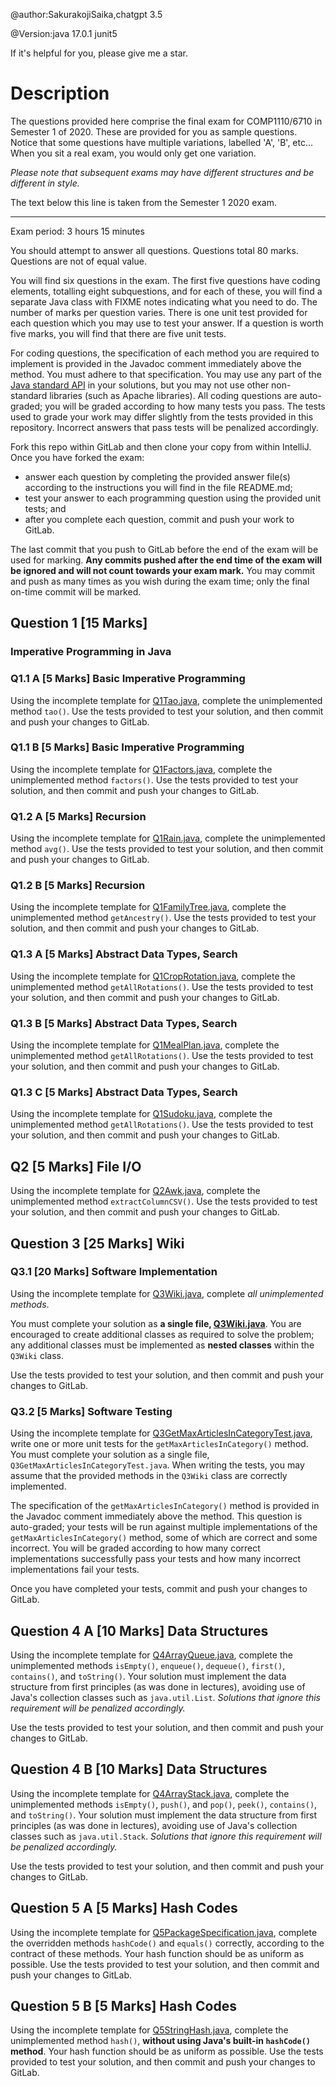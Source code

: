 @author:SakurakojiSaika,chatgpt 3.5 

@Version:java 17.0.1 junit5 

If it's helpful for you, please give me a star.

# Description

The questions provided here comprise the final exam for COMP1110/6710 in Semester
1 of 2020.   These are provided for you as sample questions.  Notice that some
questions have multiple variations, labelled 'A', 'B', etc...   When you sit a
real exam, you would only get one variation.

_Please note that subsequent exams may have different structures and be different in style._

The text below this line is taken from the Semester 1 2020 exam.

---

Exam period: 3 hours 15 minutes

You should attempt to answer all questions.
Questions total 80 marks. Questions are not of equal value.

You will find six questions in the exam.  The first five questions have coding elements, totalling eight subquestions, and for each of these, you will find a separate Java class with FIXME notes indicating what you need to do.  The number of marks per question varies.
There is one unit test provided for each question which you may use to
test your answer.   If a question is worth five marks, you will find that there are five unit tests.

For coding questions, the specification of each method you are required to implement is provided in the Javadoc comment immediately above the method. You must adhere to that specification.
You may use any part of the [Java standard API](https://docs.oracle.com/en/java/javase/13/docs/api/index.html) in your solutions, but you may not use other non-standard libraries (such as Apache libraries).
All coding questions are auto-graded; you will be graded according to how many tests you pass. The tests used to grade your work may differ slightly from the tests provided in this repository. Incorrect answers that pass tests will be penalized accordingly.

Fork this repo within GitLab and then clone your copy from within IntelliJ.
Once you have forked the exam:
- answer each question by completing the provided answer file(s) according to the instructions you will find in the file README.md;
- test your answer to each programming question using the provided unit tests; and
- after you complete each question, commit and push your work to GitLab.

The last commit that you push to GitLab before the end of the exam will be used for marking. **Any commits pushed after the end time of the exam will be ignored and will not count towards your exam mark.** You may commit and push as many times as you wish during the exam time; only the final on-time commit will be marked.

## Question 1  [15 Marks] 

### Imperative Programming in Java
 
### Q1.1 A  [5 Marks]  Basic Imperative Programming

Using the incomplete template for [Q1Tao.java](src/comp1110/exam/Q1Tao.java), complete the unimplemented method `tao()`. Use the tests provided to test your solution, and then commit and push your changes to GitLab.

### Q1.1 B  [5 Marks]  Basic Imperative Programming

Using the incomplete template for [Q1Factors.java](src/comp1110/exam/Q1Factors.java), complete the unimplemented method `factors()`. Use the tests provided to test your solution, and then commit and push your changes to GitLab.

### Q1.2 A [5 Marks]  Recursion

Using the incomplete template for [Q1Rain.java](src/comp1110/exam/Q1Rain.java), complete the unimplemented method `avg()`. Use the tests provided to test your solution, and then commit and push your changes to GitLab.

### Q1.2 B [5 Marks]  Recursion

Using the incomplete template for [Q1FamilyTree.java](src/comp1110/exam/Q1FamilyTree.java), complete the unimplemented method `getAncestry()`. Use the tests provided to test your solution, and then commit and push your changes to GitLab.


### Q1.3 A [5 Marks]  Abstract Data Types, Search

Using the incomplete template for [Q1CropRotation.java](src/comp1110/exam/Q1CropRotation.java), complete the unimplemented method `getAllRotations()`. Use the tests provided to test your solution, and then commit and push your changes to GitLab.

### Q1.3 B [5 Marks]  Abstract Data Types, Search

Using the incomplete template for [Q1MealPlan.java](src/comp1110/exam/Q1MealPlan.java), complete the unimplemented method `getAllRotations()`. Use the tests provided to test your solution, and then commit and push your changes to GitLab.

### Q1.3 C [5 Marks]  Abstract Data Types, Search

Using the incomplete template for [Q1Sudoku.java](src/comp1110/exam/Q1Sudoku.java), complete the unimplemented method `getAllRotations()`. Use the tests provided to test your solution, and then commit and push your changes to GitLab.

## Q2  [5 Marks]  File I/O

Using the incomplete template for [Q2Awk.java](src/comp1110/exam/Q2Awk.java), complete the unimplemented method `extractColumnCSV()`. Use the tests provided to test your solution, and then commit and push your changes to GitLab.

## Question 3  [25 Marks]  Wiki
 
### Q3.1  [20 Marks]  Software Implementation
 
 Using the incomplete template for [Q3Wiki.java](src/comp1110/exam/Q3Wiki.java), complete *all unimplemented methods*.
 
 You must complete your solution as **a single file, [Q3Wiki.java](src/comp1110/exam/Q3Wiki.java)**. You are encouraged to create additional classes as required to solve the problem; any additional classes must be implemented as **nested classes** within the `Q3Wiki` class.
 
 Use the tests provided to test your solution, and then commit and push your changes to GitLab.
 
### Q3.2  [5 Marks]  Software Testing
 
 Using the incomplete template for [Q3GetMaxArticlesInCategoryTest.java](src/comp1110/exam/Q3GetMaxArticlesInCategoryTest.java), write one or more unit tests for the `getMaxArticlesInCategory()` method. You must complete your solution as a single file, `Q3GetMaxArticlesInCategoryTest.java`. When writing the tests, you may assume that the provided methods in the `Q3Wiki` class are correctly implemented.
 
 The specification of the `getMaxArticlesInCategory()` method is provided in the Javadoc comment immediately above the method. This question is auto-graded; your tests will be run against multiple implementations of the `getMaxArticlesInCategory()` method, some of which are correct and some incorrect. You will be graded according to how many correct implementations successfully pass your tests and how many incorrect implementations fail your tests.
 
 Once you have completed your tests, commit and push your changes to GitLab.
 
## Question 4 A [10 Marks]  Data Structures
 
 Using the incomplete template for [Q4ArrayQueue.java](src/comp1110/exam/Q4ArrayQueue.java), complete the unimplemented methods `isEmpty()`, `enqueue()`, `dequeue()`, `first()`, `contains()`, and `toString()`.
Your solution must implement the data structure from first principles (as was done in lectures), avoiding use of Java's collection classes such as `java.util.List`.
 *Solutions that ignore this requirement will be penalized accordingly.*
 
 Use the tests provided to test your solution, and then commit and push your changes to GitLab.
 
## Question 4 B [10 Marks]  Data Structures
  
  Using the incomplete template for [Q4ArrayStack.java](src/comp1110/exam/Q4ArrayStack.java), complete the unimplemented methods `isEmpty()`, `push()`, and `pop()`, `peek()`, `contains()`, and `toString()`.
 Your solution must implement the data structure from first principles (as was done in lectures), avoiding use of Java's collection classes such as `java.util.Stack`.
  *Solutions that ignore this requirement will be penalized accordingly.*
  
  Use the tests provided to test your solution, and then commit and push your changes to GitLab.
  
 
## Question 5 A  [5 Marks]  Hash Codes
 
 Using the incomplete template for [Q5PackageSpecification.java](src/comp1110/exam/Q5PackageSpecification.java), complete the overridden methods `hashCode()` and `equals()` correctly, according to the contract of these methods. Your hash function should be as uniform as possible. Use the tests provided to test your solution, and then commit and push your changes to GitLab.
 
## Question 5 B [5 Marks]  Hash Codes
  
 Using the incomplete template for [Q5StringHash.java](src/comp1110/exam/Q5StringHash.java), complete the unimplemented method `hash()`, **without using Java's built-in `hashCode()` method**. Your hash function should be as uniform as possible. Use the tests provided to test your solution, and then commit and push your changes to GitLab.
